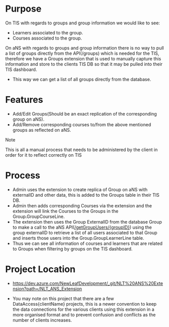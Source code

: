 # Purpose

On TIS with regards to groups and group information we would like to see:
- Learners associated to the group. 
- Courses associated to the group.

On aNS with regards to groups and group information there is no way to pull a list of groups directly from the API(/groups) which is needed for the TIS, therefore we have a Groups extension that is used to manually capture this information and store to the clients TIS DB so that it may be pulled into their TIS dashboard. 
- This way we can get a list of all groups directly from the database. 

# Features
- Add/Edit Groups(Should be an exact replication of the corresponding group on aNS).
- Add/Remove corresponding courses to/from the above mentioned groups as reflected on aNS.
  
>[!Note]
>This is all a manual process that needs to be administered by the client in order for it to reflect correctly on TIS

# Process
- Admin uses the extension to create replica of Group on aNS with externalID and other data, this is added to the Groups table in their TIS DB. 
- Admin then adds corresponding Courses via the extension and the extension will link the Courses to the Groups in the Group.GroupCourseLine. 
- The extension then uses the Group ExternalID from the database Group to make a call to the aNS API([/getGroupUsers/{groupID}](https://wellnesswarehouse.anewspring.com/apidocs#!/groups/getGroupUsers)) using the group externalID to retrieve a list of all users associated to that Group and inserts those users into the Group.GroupLearnerLine table.
- Thus we can see all information of courses and learners that are related to Groups when filtering by groups on the TIS dashboard.  



# Project Location
- https://dev.azure.com/NewLeafDevelopment/_git/NLT%20ANS%20Extension?path=/NLT_ANS_Extension

- You may note on this project that there are a few DataAccess{clientName} projects, this is a newer convention to keep the data connections for the various clients using this extension in a more organised format and to prevent confusion and conflicts as the number of clients increases.